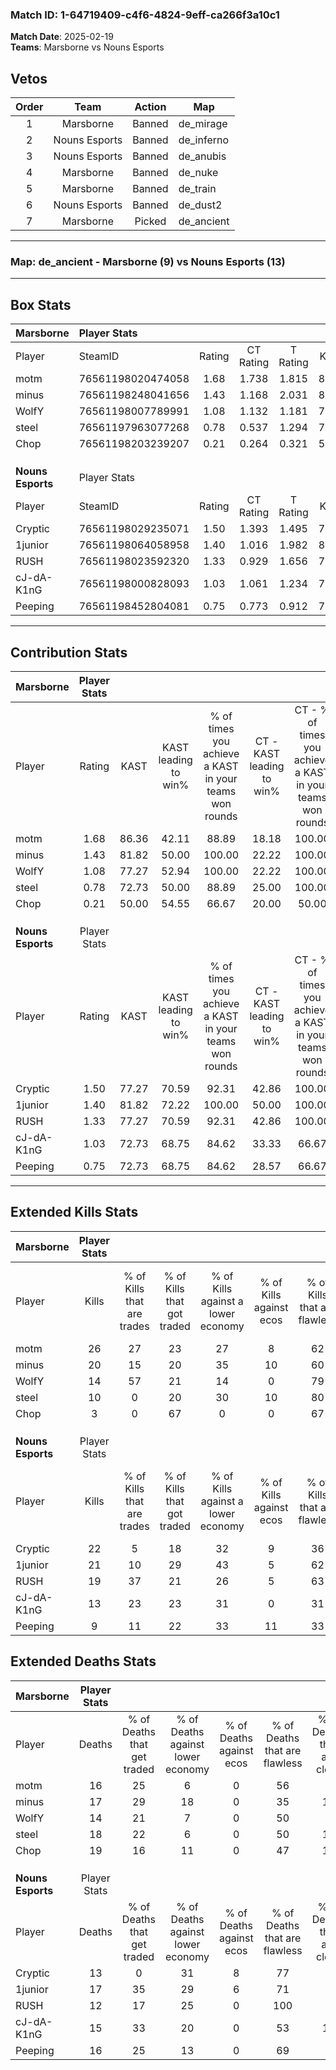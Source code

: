 ### Match ID: 1-64719409-c4f6-4824-9eff-ca266f3a10c1  
**Match Date**: 2025-02-19  
**Teams**: Marsborne vs Nouns Esports  

## Vetos  

| Order | Team | Action | Map |
| :---: | :--: | :----: | --- |
| 1 | Marsborne | Banned | de_mirage |
| 2 | Nouns Esports | Banned | de_inferno |
| 3 | Nouns Esports | Banned | de_anubis |
| 4 | Marsborne | Banned | de_nuke |
| 5 | Marsborne | Banned | de_train |
| 6 | Nouns Esports | Banned | de_dust2 |
| 7 | Marsborne | Picked | de_ancient |

---  

### **Map**: de_ancient - Marsborne (9) vs Nouns Esports (13)  
---  

## Box Stats  

| **Marsborne**     | Player Stats      |        |           |          |       |       |       |         |        |      |     |
| :- | :- | :-: | :-: | :-: | :-: | :-: | :-: | :-: | :-: | :-: | :-: |
| Player            | SteamID           | Rating | CT Rating | T Rating | KAST  |  ADR  | Kills | Assists | Deaths | K/D  | HS% |
| motm              | 76561198020474058 |  1.68  |   1.738   |  1.815   | 86.36 | 106.6 |  26   |    2    |   16   | 1.63 | 61  |
| minus             | 76561198248041656 |  1.43  |   1.168   |  2.031   | 81.82 | 114.1 |  20   |    7    |   17   | 1.18 | 45  |
| WolfY             | 76561198007789991 |  1.08  |   1.132   |  1.181   | 77.27 | 70.6  |  14   |    4    |   14   | 1.00 | 71  |
| steel             | 76561197963077268 |  0.78  |   0.537   |  1.294   | 72.73 | 65.5  |  10   |    5    |   18   | 0.56 | 50  |
| Chop              | 76561198203239207 |  0.21  |   0.264   |  0.321   | 50.00 | 36.6  |   3   |    3    |   19   | 0.16 | 33  |
|                   |                   |        |           |          |       |       |       |         |        |      |     |
|                   |                   |        |           |          |       |       |       |         |        |      |     |
|                   |                   |        |           |          |       |       |       |         |        |      |     |
| **Nouns Esports** | Player Stats      |        |           |          |       |       |       |         |        |      |     |
| Player            | SteamID           | Rating | CT Rating | T Rating | KAST  |  ADR  | Kills | Assists | Deaths | K/D  | HS% |
| Cryptic           | 76561198029235071 |  1.50  |   1.393   |  1.495   | 77.27 | 93.6  |  22   |    5    |   13   | 1.69 | 50  |
| 1junior           | 76561198064058958 |  1.40  |   1.016   |  1.982   | 81.82 | 94.7  |  21   |    5    |   17   | 1.24 | 23  |
| RUSH              | 76561198023592320 |  1.33  |   0.929   |  1.656   | 77.27 | 73.4  |  19   |    2    |   12   | 1.58 | 52  |
| cJ-dA-K1nG        | 76561198000828093 |  1.03  |   1.061   |  1.234   | 72.73 | 78.7  |  13   |    9    |   15   | 0.87 | 38  |
| Peeping           | 76561198452804081 |  0.75  |   0.773   |  0.912   | 72.73 | 53.2  |   9   |    5    |   16   | 0.56 | 88  |
---  

## Contribution Stats  

| **Marsborne**     | Player Stats |       |                      |                                                        |                           |                                                             |                          |                                                            |
| :- | :-: | :-: | :-: | :-: | :-: | :-: | :-: | :-: |
| Player            |    Rating    | KAST  | KAST leading to win% | % of times you achieve a KAST in your teams won rounds | CT - KAST leading to win% | CT - % of times you achieve a KAST in your teams won rounds | T - KAST leading to win% | T - % of times you achieve a KAST in your teams won rounds |
| motm              |     1.68     | 86.36 |        42.11         |                         88.89                          |           18.18           |                           100.00                            |          75.00           |                           85.71                            |
| minus             |     1.43     | 81.82 |        50.00         |                         100.00                         |           22.22           |                           100.00                            |          77.78           |                           100.00                           |
| WolfY             |     1.08     | 77.27 |        52.94         |                         100.00                         |           22.22           |                           100.00                            |          87.50           |                           100.00                           |
| steel             |     0.78     | 72.73 |        50.00         |                         88.89                          |           25.00           |                           100.00                            |          75.00           |                           85.71                            |
| Chop              |     0.21     | 50.00 |        54.55         |                         66.67                          |           20.00           |                            50.00                            |          83.33           |                           71.43                            |
|                   |              |       |                      |                                                        |                           |                                                             |                          |                                                            |
|                   |              |       |                      |                                                        |                           |                                                             |                          |                                                            |
|                   |              |       |                      |                                                        |                           |                                                             |                          |                                                            |
| **Nouns Esports** | Player Stats |       |                      |                                                        |                           |                                                             |                          |                                                            |
| Player            |    Rating    | KAST  | KAST leading to win% | % of times you achieve a KAST in your teams won rounds | CT - KAST leading to win% | CT - % of times you achieve a KAST in your teams won rounds | T - KAST leading to win% | T - % of times you achieve a KAST in your teams won rounds |
| Cryptic           |     1.50     | 77.27 |        70.59         |                         92.31                          |           42.86           |                           100.00                            |          90.00           |                           90.00                            |
| 1junior           |     1.40     | 81.82 |        72.22         |                         100.00                         |           50.00           |                           100.00                            |          83.33           |                           100.00                           |
| RUSH              |     1.33     | 77.27 |        70.59         |                         92.31                          |           42.86           |                           100.00                            |          90.00           |                           90.00                            |
| cJ-dA-K1nG        |     1.03     | 72.73 |        68.75         |                         84.62                          |           33.33           |                            66.67                            |          90.00           |                           90.00                            |
| Peeping           |     0.75     | 72.73 |        68.75         |                         84.62                          |           28.57           |                            66.67                            |          100.00          |                           90.00                            |
---  

## Extended Kills Stats  

| **Marsborne**     | Player Stats |                            |                            |                                    |                         |                              |                                 |                                       |                    |           |
| :- | :-: | :-: | :-: | :-: | :-: | :-: | :-: | :-: | :-: | :-: |
| Player            |    Kills     | % of Kills that are trades | % of Kills that got traded | % of Kills against a lower economy | % of Kills against ecos | % of Kills that are flawless | % of Kills that are close duels | % of Kills that are assisted by flash | Pistol Round Kills | AWP Kills |
| motm              |      26      |             27             |             23             |                 27                 |            8            |              62              |                4                |                   8                   |         0          |     3     |
| minus             |      20      |             15             |             20             |                 35                 |           10            |              60              |               10                |                   0                   |         1          |     0     |
| WolfY             |      14      |             57             |             21             |                 14                 |            0            |              79              |                0                |                   0                   |         1          |     2     |
| steel             |      10      |             0              |             20             |                 30                 |           10            |              80              |                0                |                   0                   |         0          |     4     |
| Chop              |      3       |             0              |             67             |                 0                  |            0            |              67              |                0                |                   0                   |         0          |     0     |
|                   |              |                            |                            |                                    |                         |                              |                                 |                                       |                    |           |
|                   |              |                            |                            |                                    |                         |                              |                                 |                                       |                    |           |
|                   |              |                            |                            |                                    |                         |                              |                                 |                                       |                    |           |
| **Nouns Esports** | Player Stats |                            |                            |                                    |                         |                              |                                 |                                       |                    |           |
| Player            |    Kills     | % of Kills that are trades | % of Kills that got traded | % of Kills against a lower economy | % of Kills against ecos | % of Kills that are flawless | % of Kills that are close duels | % of Kills that are assisted by flash | Pistol Round Kills | AWP Kills |
| Cryptic           |      22      |             5              |             18             |                 32                 |            9            |              36              |                5                |                   0                   |         0          |     1     |
| 1junior           |      21      |             10             |             29             |                 43                 |            5            |              62              |                5                |                   5                   |         10         |     0     |
| RUSH              |      19      |             37             |             21             |                 26                 |            5            |              63              |                5                |                  16                   |         0          |     3     |
| cJ-dA-K1nG        |      13      |             23             |             23             |                 31                 |            0            |              31              |               15                |                  15                   |         0          |     2     |
| Peeping           |      9       |             11             |             22             |                 33                 |           11            |              33              |               11                |                   0                   |         1          |     1     |
## Extended Deaths Stats  

| **Marsborne**     | Player Stats |                             |                                   |                          |                               |                            |                           |               |
| :- | :-: | :-: | :-: | :-: | :-: | :-: | :-: | :-: |
| Player            |    Deaths    | % of Deaths that get traded | % of Deaths against lower economy | % of Deaths against ecos | % of Deaths that are flawless | % of Deaths that are close | % of Deaths while blinded | Deaths to AWP |
| motm              |      16      |             25              |                 6                 |            0             |              56               |             0              |             6             |       3       |
| minus             |      17      |             29              |                18                 |            0             |              35               |             12             |             6             |       1       |
| WolfY             |      14      |             21              |                 7                 |            0             |              50               |             0              |             0             |       1       |
| steel             |      18      |             22              |                 6                 |            0             |              50               |             11             |            17             |       1       |
| Chop              |      19      |             16              |                11                 |            0             |              47               |             11             |             5             |       5       |
|                   |              |                             |                                   |                          |                               |                            |                           |               |
|                   |              |                             |                                   |                          |                               |                            |                           |               |
|                   |              |                             |                                   |                          |                               |                            |                           |               |
| **Nouns Esports** | Player Stats |                             |                                   |                          |                               |                            |                           |               |
| Player            |    Deaths    | % of Deaths that get traded | % of Deaths against lower economy | % of Deaths against ecos | % of Deaths that are flawless | % of Deaths that are close | % of Deaths while blinded | Deaths to AWP |
| Cryptic           |      13      |              0              |                31                 |            8             |              77               |             0              |             0             |       0       |
| 1junior           |      17      |             35              |                29                 |            6             |              71               |             0              |             0             |       0       |
| RUSH              |      12      |             17              |                25                 |            0             |              100              |             0              |             0             |       1       |
| cJ-dA-K1nG        |      15      |             33              |                20                 |            0             |              53               |             13             |             0             |       0       |
| Peeping           |      16      |             25              |                13                 |            0             |              69               |             6              |            13             |       1       |
